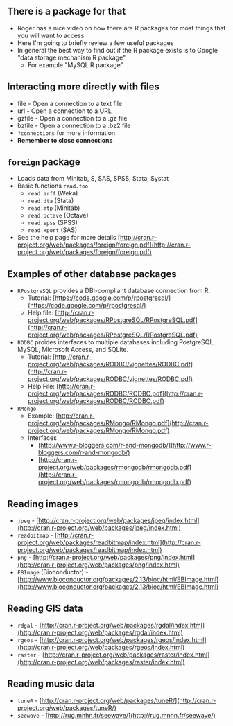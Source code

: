 ## There is a package for that

- Roger has a nice video on how there are R packages for most things that you will want to access
- Here I'm going to briefly review a few useful packages
- In general the best way to find out if the R package exists is to Google "data storage mechanism R package"
	- For example "MySQL R package"

## Interacting more directly with files
- file - Open a connection to a text file
- url - Open a connection to a URL
- gzfile - Open a connection to a .gz file
- bzfile - Open a connection to a .bz2 file
- `?connections` for more information
- **Remember to close connections**

## `foreign` package

- Loads data from Minitab, S, SAS, SPSS, Stata, Systat
- Basic functions `read.foo`
	- `read.arff` (Weka)
	- `read.dta` (Stata)
	- `read.mtp` (Minitab)
	- `read.octave` (Octave)
	- `read.spss` (SPSS)
	- `read.xport` (SAS)
- See the help page for more details [http://cran.r-project.org/web/packages/foreign/foreign.pdf](http://cran.r-project.org/web/packages/foreign/foreign.pdf)

## Examples of other database packages

- `RPostgreSQL` provides a DBI-compliant database connection from R.
	- Tutorial: [https://code.google.com/p/rpostgresql/](https://code.google.com/p/rpostgresql/)
	- Help file: [http://cran.r-project.org/web/packages/RPostgreSQL/RPostgreSQL.pdf](http://cran.r-project.org/web/packages/RPostgreSQL/RPostgreSQL.pdf)
- `RODBC` proides interfaces to multiple databases including PostgreSQL, MySQL, Microsoft Access, and SQLite.
	- Tutorial: [http://cran.r-project.org/web/packages/RODBC/vignettes/RODBC.pdf](http://cran.r-project.org/web/packages/RODBC/vignettes/RODBC.pdf)
	- Help File: [http://cran.r-project.org/web/packages/RODBC/RODBC.pdf](http://cran.r-project.org/web/packages/RODBC/RODBC.pdf)
- `RMongo`
	- Example: [http://cran.r-project.org/web/packages/RMongo/RMongo.pdf](http://cran.r-project.org/web/packages/RMongo/RMongo.pdf)
	- Interfaces
		- [http://www.r-bloggers.com/r-and-mongodb/](http://www.r-bloggers.com/r-and-mongodb/)
		- [http://cran.r-project.org/web/packages/rmongodb/rmongodb.pdf](http://cran.r-project.org/web/packages/rmongodb/rmongodb.pdf)

## Reading images

- `jpeg` - [http://cran.r-project.org/web/packages/jpeg/index.html](http://cran.r-project.org/web/packages/jpeg/index.html)
- `readbitmap` - [http://cran.r-project.org/web/packages/readbitmap/index.html](http://cran.r-project.org/web/packages/readbitmap/index.html)
- `png` - [http://cran.r-project.org/web/packages/png/index.html](http://cran.r-project.org/web/packages/png/index.html)
- `EBImage` (Bioconductor) - [http://www.bioconductor.org/packages/2.13/bioc/html/EBImage.html](http://www.bioconductor.org/packages/2.13/bioc/html/EBImage.html)

## Reading GIS data

- `rdgal` - [http://cran.r-project.org/web/packages/rgdal/index.html](http://cran.r-project.org/web/packages/rgdal/index.html)
- `rgeos` - [http://cran.r-project.org/web/packages/rgeos/index.html](http://cran.r-project.org/web/packages/rgeos/index.html)
- `raster` - [http://cran.r-project.org/web/packages/raster/index.html](http://cran.r-project.org/web/packages/raster/index.html)

## Reading music data

- `tuneR` - [http://cran.r-project.org/web/packages/tuneR/](http://cran.r-project.org/web/packages/tuneR/)
- `seewave` - [http://rug.mnhn.fr/seewave/](http://rug.mnhn.fr/seewave/)

